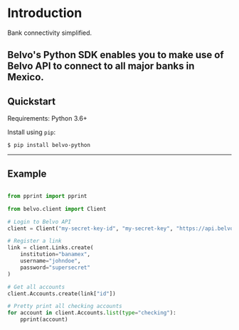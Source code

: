 # Introduction

Bank connectivity simplified.

Belvo's Python SDK enables you to make use of Belvo API to connect to all major 
banks in Mexico.
---

## Quickstart
Requirements: Python 3.6+

Install using `pip`:
```
$ pip install belvo-python
```
---

## Example
```python

from pprint import pprint

from belvo.client import Client

# Login to Belvo API
client = Client("my-secret-key-id", "my-secret-key", "https://api.belvo.com")

# Register a link 
link = client.Links.create(
    institution="banamex",
    username="johndoe",
    password="supersecret"
)

# Get all accounts
client.Accounts.create(link["id"])

# Pretty print all checking accounts
for account in client.Accounts.list(type="checking"):
    pprint(account)
```